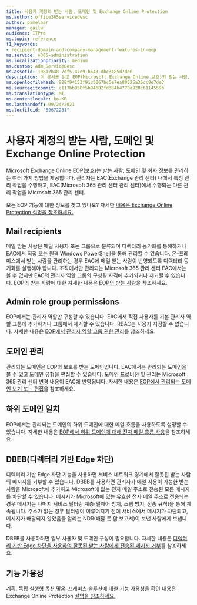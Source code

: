 ```yaml
---
title: 사용자 계정의 받는 사람, 도메인 및 Exchange Online Protection
ms.author: office365servicedesc
author: pamelaar
manager: gailw
audience: ITPro
ms.topic: reference
f1_keywords:
- recipient-domain-and-company-management-features-in-eop
ms.service: o365-administration
ms.localizationpriority: medium
ms.custom: Adm_ServiceDesc
ms.assetid: 10812b48-7df5-47e9-b643-dbc3c85d7de0
description: 이 문서를 읽고 EOP(Microsoft Exchange Online 보호)의 받는 사람, 도메인 및 회사 관리에 대해 자세히 알아보습니다.
ms.openlocfilehash: 928f94153f91c5067bc5e7ea80525a36cc8e7de3
ms.sourcegitcommit: c117bb958f5b94682fd384b4770a920c6114559b
ms.translationtype: MT
ms.contentlocale: ko-KR
ms.lasthandoff: 09/24/2021
ms.locfileid: "59672231"
---
```

# <a name="recipient-domain-and-company-management-in-exchange-online-protection"></a>사용자 계정의 받는 사람, 도메인 및 Exchange Online Protection

Microsoft Exchange Online EOP(보호)는 받는 사람, 도메인 및 회사 정보를 관리하는 여러 가지 방법을 제공합니다. 관리자는 EAC(Exchange 관리 센터) 내에서 특정 관리 작업을 수행하고, EAC(Microsoft 365 관리 센터 관리 센터)에서 수행되는 다른 관리 작업을 Microsoft 365 관리 센터.
  
모든 EOP 기능에 대한 정보를 찾고 있나요? 자세한 [내용은 Exchange Online Protection 설명을 참조하세요.](exchange-online-protection-service-description.md)
  
## <a name="mail-recipients"></a>Mail recipients

메일 받는 사람은 메일 사용자 또는 그룹으로 분류되며 디렉터리 동기화를 통해하거나 EAC에서 직접 또는 원격 Windows PowerShell을 통해 관리할 수 있습니다. 온-프레미스에서 받는 사람을 관리하는 경우 EAC에 메일 받는 사람이 반영되도록 디렉터리 동기화를 실행해야 합니다. 조직에서만 관리되는 Microsoft 365 관리 센터 EAC에서는 볼 수 없지만 EAC의 관리자 역할 그룹의 구성원 자격에 추가되거나 제거될 수 있습니다. EOP의 받는 사람에 대한 자세한 내용은 [EOP의 받는 사람](/microsoft-365/security/office-365-security/manage-recipients-in-eop)을 참조하세요.
  
## <a name="admin-role-group-permissions"></a>Admin role group permissions

EOP에서는 관리자 역할만 구성할 수 있습니다. EAC에서 직접 사용자를 기본 관리자 역할 그룹에 추가하거나 그룹에서 제거할 수 있습니다. RBAC는 사용자 지정할 수 없습니다. 자세한 내용은 [EOP에서 관리자 역할 그룹 권한 관리](/microsoft-365/security/office-365-security/manage-admin-role-group-permissions-in-eop)를 참조하세요.
  
## <a name="domain-management"></a>도메인 관리

관리되는 도메인은 EOP의 보호를 받는 도메인입니다. EAC에서는 관리되는 도메인을 볼 수 있고 도메인 유형을 편집할 수 있습니다. 도메인 프로비전 및 관리는 Microsoft 365 관리 센터 변경 내용이 EAC에 반영됩니다. 자세한 내용은 [EOP에서 관리되는 도메인 보기 또는 편집](/microsoft-365/security/office-365-security/exchange-online-protection-overview)을 참조하세요.
  
## <a name="match-subdomains"></a>하위 도메인 일치

EOP에서는 관리되는 도메인의 하위 도메인에 대한 메일 흐름을 사용하도록 설정할 수 있습니다. 자세한 내용은 [EOP에서 하위 도메인에 대해 전자 메일 흐름 사용](/microsoft-365/security/office-365-security/mail-flow-in-eop)을 참조하세요. 
  
## <a name="directory-based-edge-blocking-dbeb"></a>DBEB(디렉터리 기반 Edge 차단)

디렉터리 기반 Edge 차단 기능을 사용하면 서비스 네트워크 경계에서 잘못된 받는 사람의 메시지를 거부할 수 있습니다. DBEB를 사용하면 관리자가 메일 사용이 가능한 받는 사람을 Microsoft에 추가하고 Microsoft에 없는 전자 메일 주소로 전송된 모든 메시지를 차단할 수 있습니다. 메시지가 Microsoft에 있는 유효한 전자 메일 주소로 전송되는 경우 메시지는 나머지 서비스 필터링 계층(맬웨어 방지, 스팸 방지, 전송 규칙)을 통해 계속됩니다. 주소가 없는 경우 필터링이 이루어지기 전에 서비스에서 메시지가 차단되고, 메시지가 배달되지 않았음을 알리는 NDR(배달 못 함 보고서)이 보낸 사람에게 보냅니다. 
  
DBEB를 사용하려면 일부 사용자 및 도메인 구성이 필요합니다. 자세한 내용은 [디렉터리 기반 Edge 차단을 사용하여 잘못된 받는 사람에게 전송된 메시지 거부](/exchange/mail-flow-best-practices/use-directory-based-edge-blocking)를 참조하세요.
  
## <a name="feature-availability"></a>기능 가용성

계획, 독립 실행형 옵션 및온-프레미스 솔루션에 대한 기능 가용성을 확인 내용은 Exchange Online Protection [설명을 참조하세요.](exchange-online-protection-service-description.md)